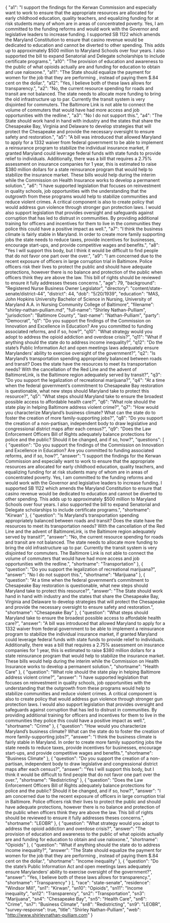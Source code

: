 {
  "a1": "I support the findings for the Kerwan Commission and especially want to work to ensure that the appropriate resources are allocated for early childhood education, quality teachers, and equalizing funding for at  risk students many of whom are in areas of concentrated poverty.   Yes, I am committed to the funding reforms and would work with the Governor and legislative leaders to increase funding.  I supported SB 1122 which amends the Maryland Constitution to ensure that casino revenue would be dedicated to education and cannot be diverted to other spending. This adds up to approximately $500 million to Maryland Schools over four years.   I also supported the bill to expand Senatorial and Delegate scholarships to include certificate programs.",
  "a10": "The provision of education and awareness to the public of what opioids actually are and funding for education to obtain and use naloxone.",
  "a11": "The State should equalize the payment for women for the job that they are performing , instead of paying them  $.84 cent on the dollar.",
  "a12": "Yes, I believe both of these laws allows for transparency.",
  "a2": "No, the current resource spending for roads and transit are not balanced. The state needs to allocate more funding to bring the old  infrastructure  up to par. Currently the transit system is very disjointed for commuters. The Baltimore Link is not able to connect the volume of commuters that would have had more access  and job opportunities with the redline.",
  "a3": "No I do not support this.",
  "a4": "The State should work hand in hand with industry and the states that share the Chesapeake Bay,  Virginia and Delaware to develop strategies that will protect the Chesapeake and provide the necessary oversight to ensure safety and restoration.",
  "a5": "A bill was introduced that allowed Maryland to apply for a 1332 waiver from federal government to be able to implement a reinsurance program to stabilize the individual insurance market, if granted Maryland could leverage federal funds with state funds to provide relief to individuals.   Additionally, there was a bill that requires a 2.75% assessment on insurance companies for 1 year, this is estimated to raise  $380 million dollars for a state reinsurance program that would help to stabilize the insurance market.   These bills would help during the interim while the Commission on Health Insurance works to develop a permanent solution.",
  "a6": "I have supported legislation that focuses on reinvestment in quality schools, job opportunities with the understanding that the outgrowth from these programs would help to stabilize communities and reduce violent crimes.   A critical component is also to create policy that would address gun violence through stronger gun protection laws.  I would also support legislation that provides oversight and safeguards against corruption that has led to distrust in communities. By providing  additional training for officers and incentives for them to  live in the communities they police this could have a positive impact as well.",
  "a7": "I think the business climate is fairly  stable in Maryland. In order to create more family supporting jobs the state needs to reduce taxes, provide incentives for businesses, encourage start-ups, and provide competitive wages and benefits.",
  "a8": "Yes I will support this body, but I think it would be difficult to find people that do not favor one part over the over.",
  "a9": "I am concerned due to the recent exposure of officers in large corruption trial in Baltimore. Police officers risk their lives to protect the public and should have adequate protections, however there is no balance and protection of the public when officers think they are above the law. This bill of rights should be reviewed to ensure it fully addresses theses concerns.",
  "age": 79,
  "background": "Registered Nurse Business Owner Legislator",
  "directory": "content/state-senate/district-44",
  "district": 44,
  "dob": "5/20/1939",
  "education": "MAS, John Hopkins University  Bachelor of Science in Nursing, University of Maryland A.A. in Nursing Community College of Baltimore",
  "filename": "shirley-nathan-pulliam.md",
  "full-name": "Shirley Nathan-Pulliam",
  "jurisdiction": "Baltimore County",
  "last-name": "Nathan-Pulliam",
  "party": "Democrat",
  "q1": "Do you support the findings of the Commission on Innovation and Excellence in Education? Are you committed to funding associated reforms, and if so, how?",
  "q10": "What strategy would you adopt to address the opioid addiction and overdose crisis?",
  "q11": "What if anything should the state do to address income inequality?",
  "q12": "Do the state’s Public Information Act and open meetings laws adequately ensure Marylanders’ ability to exercise oversight of the government?",
  "q2": "Is Maryland’s transportation spending appropriately balanced between roads and transit? Does the state have the resources to meet its transportation needs? With the cancellation of the Red Line and the advent of BaltimoreLink, is the Baltimore region adequately served by transit?",
  "q3": "Do you support the legalization of recreational marijuana?",
  "q4": "At a time when the federal government’s commitment to Chesapeake Bay restoration is questionable, what new steps should Maryland take to protect this resource?",
  "q5": "What steps should Maryland take to ensure the broadest possible access to affordable health care?",
  "q6": "What role should the state play in helping Baltimore address violent crime?",
  "q7": "How would you characterize Maryland’s business climate? What can the state do to foster the creation of more family-supporting jobs?",
  "q8": "Do you support the creation of a non-partisan, independent body to draw legislative and congressional district maps after each census?",
  "q9": "Does the Law Enforcement Officers Bill of Rights adequately balance protections for police and the public? Should it be changed, and if so, how?",
  "questions": [
    {
      "question": "Do you support the findings of the Commission on Innovation and Excellence in Education? Are you committed to funding associated reforms, and if so, how?",
      "answer": "I support the findings for the Kerwan Commission and especially want to work to ensure that the appropriate resources are allocated for early childhood education, quality teachers, and equalizing funding for at  risk students many of whom are in areas of concentrated poverty.   Yes, I am committed to the funding reforms and would work with the Governor and legislative leaders to increase funding.  I supported SB 1122 which amends the Maryland Constitution to ensure that casino revenue would be dedicated to education and cannot be diverted to other spending. This adds up to approximately $500 million to Maryland Schools over four years.   I also supported the bill to expand Senatorial and Delegate scholarships to include certificate programs.",
      "shortname": "Kirwan"
    },
    {
      "question": "Is Maryland’s transportation spending appropriately balanced between roads and transit? Does the state have the resources to meet its transportation needs? With the cancellation of the Red Line and the advent of BaltimoreLink, is the Baltimore region adequately served by transit?",
      "answer": "No, the current resource spending for roads and transit are not balanced. The state needs to allocate more funding to bring the old  infrastructure  up to par. Currently the transit system is very disjointed for commuters. The Baltimore Link is not able to connect the volume of commuters that would have had more access  and job opportunities with the redline.",
      "shortname": "Transportation"
    },
    {
      "question": "Do you support the legalization of recreational marijuana?",
      "answer": "No I do not support this.",
      "shortname": "Marijuana"
    },
    {
      "question": "At a time when the federal government’s commitment to Chesapeake Bay restoration is questionable, what new steps should Maryland take to protect this resource?",
      "answer": "The State should work hand in hand with industry and the states that share the Chesapeake Bay,  Virginia and Delaware to develop strategies that will protect the Chesapeake and provide the necessary oversight to ensure safety and restoration.",
      "shortname": "Chesapeake Bay"
    },
    {
      "question": "What steps should Maryland take to ensure the broadest possible access to affordable health care?",
      "answer": "A bill was introduced that allowed Maryland to apply for a 1332 waiver from federal government to be able to implement a reinsurance program to stabilize the individual insurance market, if granted Maryland could leverage federal funds with state funds to provide relief to individuals.   Additionally, there was a bill that requires a 2.75% assessment on insurance companies for 1 year, this is estimated to raise  $380 million dollars for a state reinsurance program that would help to stabilize the insurance market.   These bills would help during the interim while the Commission on Health Insurance works to develop a permanent solution.",
      "shortname": "Health Care"
    },
    {
      "question": "What role should the state play in helping Baltimore address violent crime?",
      "answer": "I have supported legislation that focuses on reinvestment in quality schools, job opportunities with the understanding that the outgrowth from these programs would help to stabilize communities and reduce violent crimes.   A critical component is also to create policy that would address gun violence through stronger gun protection laws.  I would also support legislation that provides oversight and safeguards against corruption that has led to distrust in communities. By providing  additional training for officers and incentives for them to  live in the communities they police this could have a positive impact as well.",
      "shortname": "Crime"
    },
    {
      "question": "How would you characterize Maryland’s business climate? What can the state do to foster the creation of more family-supporting jobs?",
      "answer": "I think the business climate is fairly  stable in Maryland. In order to create more family supporting jobs the state needs to reduce taxes, provide incentives for businesses, encourage start-ups, and provide competitive wages and benefits.",
      "shortname": "Business Climate"
    },
    {
      "question": "Do you support the creation of a non-partisan, independent body to draw legislative and congressional district maps after each census?",
      "answer": "Yes I will support this body, but I think it would be difficult to find people that do not favor one part over the over.",
      "shortname": "Redistricting"
    },
    {
      "question": "Does the Law Enforcement Officers Bill of Rights adequately balance protections for police and the public? Should it be changed, and if so, how?",
      "answer": "I am concerned due to the recent exposure of officers in large corruption trial in Baltimore. Police officers risk their lives to protect the public and should have adequate protections, however there is no balance and protection of the public when officers think they are above the law. This bill of rights should be reviewed to ensure it fully addresses theses concerns.",
      "shortname": "LEOBR"
    },
    {
      "question": "What strategy would you adopt to address the opioid addiction and overdose crisis?",
      "answer": "The provision of education and awareness to the public of what opioids actually are and funding for education to obtain and use naloxone.",
      "shortname": "Opioids"
    },
    {
      "question": "What if anything should the state do to address income inequality?",
      "answer": "The State should equalize the payment for women for the job that they are performing , instead of paying them  $.84 cent on the dollar.",
      "shortname": "Income inequality"
    },
    {
      "question": "Do the state’s Public Information Act and open meetings laws adequately ensure Marylanders’ ability to exercise oversight of the government?",
      "answer": "Yes, I believe both of these laws allows for transparency.",
      "shortname": "Transparency"
    }
  ],
  "race": "state-senate",
  "residence": "Windsor Mill",
  "sn1": "Kirwan",
  "sn10": "Opioids",
  "sn11": "Income inequality",
  "sn12": "Transparency",
  "sn2": "Transportation",
  "sn3": "Marijuana",
  "sn4": "Chesapeake Bay",
  "sn5": "Health Care",
  "sn6": "Crime",
  "sn7": "Business Climate",
  "sn8": "Redistricting",
  "sn9": "LEOBR",
  "survey-response": true,
  "title": "Shirley Nathan-Pulliam",
  "web": "http://www.shirleynathan-pulliam.com"
}
